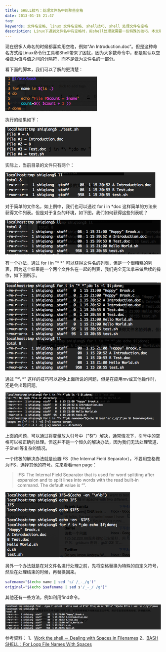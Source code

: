 ```yaml
---
title: SHELL技巧：处理文件名中的那些空格
date: 2013-01-15 21:47
tag: 
keywords: 文件名空格, linux 文件名空格, shell技巧, shell 处理文件名空格
description: Linux下遇到文件名中有空格时，用shell处理就需要一些特殊的技巧，本文帮你整理总结到了一起。
---
```



现在很多人命名的时候都喜欢用空格，例如“An Introduction.doc”。但是这种命名方式给Linux命令行工具和Shell带来了困扰，因为大多数命令中，都是默认以空格做为值与值之间的分隔符，而不是做为文件名的一部分。

看下面的脚本，我们可以了解的更清楚：

![](./20130115-shell-remove-space/15215746-0d6566bdd61c48ee9797aac50f0c8dcb.png)

执行的结果如下：

![](./20130115-shell-remove-space/15215748-5b0c02dc7f2f4033b590c4164ed0ef30.png)

实际上，当前目录的文件只有两个：

![](./20130115-shell-remove-space/15215751-2affc7fdd3bd4aaaa639d7548244bf5d.png)

对于简单的文件名，如上例中，我们也可以通过 for i in *doc 这样简单的方法来获得文件列表。但是对于复杂的环境，如下图，我们如何获得这些列表呢？

![](./20130115-shell-remove-space/15215754-fc72e44985714bfaa250d5f0837ca5a9.png)

有一个办法，通过 for i in "* *" 可以获得文件名的列表，但是一个很糟糕的列表，因为这个结果是一个两个文件名在一起的列表，我们完全无法拿来做后续的操作，如下图所示。

![](./20130115-shell-remove-space/15215758-71dfdacd292d42c0aa647295c7cfe546.png)

通过 "*\ *" 这样的技巧可以避免上面所说的问题，但是在应用mv或其他操作时，还是会出现问题。

![](./20130115-shell-remove-space/15215803-71ffc40aea844dad9cf093754be48b5c.png)

上面的问题，可以通过将变量放入引号中（"$i"）解决，通常情况下，引号中的空格可以被正确的处理。但这并不是一个恒久的解决办法，因为我们无法处理管道、子Shell等复杂的情况。

一个终极的解决办法就是设置IFS（the Internal Field Separator），不要用空格做为IFS，选择其他的符号。先来看看man page：

> IFS: The Internal Field Separator that is used for word splitting after expansion and to split lines into words with the read built-in command. The default value is “<space><tab><new-line>”.


![](./20130115-shell-remove-space/15215809-cb61f85865b24ba4b1bb381b12363eb6.png)

另外一个办法就是在对文件名进行处理之前，先将空格替换为特殊的自定义符号，然后在处理结束的时候，再替换回来。
```sh
safename="$(echo name | sed 's/ /_-_/g')"
original="$(echo $safename | sed s'/_-_/ /g')"
```
其他还有一些方法，例如利用find命令。

![](./20130115-shell-remove-space/15215816-35dbfa69c6014384944b38b1a157822a.png)

参考资料：
1、[Work the shell － Dealing with Spaces in Filenames](http://www.linuxjournal.com/article/10954)
2、[BASH SHELL：For Loop File Names With Spaces](http://www.cyberciti.biz/tips/handling-filenames-with-spaces-in-bash.html)













